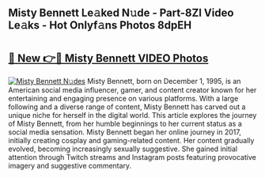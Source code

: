 ## Misty Bennett Le𝚊ked N𝚞de - Part-8Zl Video Le𝚊ks - Hot Onlyf𝚊ns Photos 8dpEH

# <h2><a href="http://ab51254.deff.icu/?id=Misty+Bennett">🔗 New 👉🔴 Misty Bennett VIDEO Photos</a></h2>

[![Misty Bennett N𝚞des](https://i.imgur.com/rIISA9y.gif)](http://ab51254.deff.icu/?id=Misty+Bennett)
Misty Bennett, born on December 1, 1995, is an American social media influencer, gamer, and content creator known for her entertaining and engaging presence on various platforms. With a large following and a diverse range of content, Misty Bennett has carved out a unique niche for herself in the digital world. This article explores the journey of Misty Bennett, from her humble beginnings to her current status as a social media sensation. Misty Bennett began her online journey in 2017, initially creating cosplay and gaming-related content. Her content gradually evolved, becoming increasingly sexually suggestive. She gained initial attention through Twitch streams and Instagram posts featuring provocative imagery and suggestive commentary.
